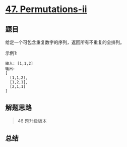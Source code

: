 # [47. Permutations-ii](https://leetcode-cn.com/problems/permutations-ii/)

## 题目
给定一个可包含重复数字的序列，返回所有不重复的全排列。

示例1:

```
输入: [1,1,2]
输出:
[
  [1,1,2],
  [1,2,1],
  [2,1,1]
]
```


## 解题思路

> 46 题升级版本



## 总结